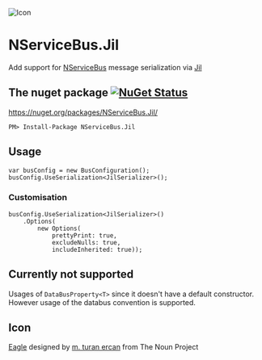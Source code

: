 ![Icon](https://raw.githubusercontent.com/SimonCropp/NServiceBus.Jil/master/Icon/package_icon.png)

NServiceBus.Jil
===========================

Add support for [NServiceBus](http://particular.net/NServiceBus) message serialization via [Jil](https://github.com/kevin-montrose/Jil)

## The nuget package  [![NuGet Status](http://img.shields.io/nuget/v/NServiceBus.Jil.svg?style=flat)](https://www.nuget.org/packages/NServiceBus.Jil/)

https://nuget.org/packages/NServiceBus.Jil/

    PM> Install-Package NServiceBus.Jil

## Usage

```
var busConfig = new BusConfiguration();
busConfig.UseSerialization<JilSerializer>();
```

### Customisation 


    busConfig.UseSerialization<JilSerializer>()
        .Options(
            new Options(
                prettyPrint: true,
                excludeNulls: true,
                includeInherited: true));

## Currently not supported

Usages of `DataBusProperty<T>` since it doesn't have a default constructor. However usage of the databus convention is supported.  

## Icon

<a href="http://thenounproject.com/term/eagle/58506/" target="_blank">Eagle</a> designed by <a href="http://thenounproject.com/mte/" target="_blank">m. turan ercan</a> from The Noun Project
